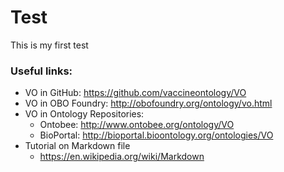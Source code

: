 # Test
This is my first test

### Useful links: 

 - VO in GitHub: https://github.com/vaccineontology/VO 
 - VO in OBO Foundry: http://obofoundry.org/ontology/vo.html 
 - VO in Ontology Repositories:  
     - Ontobee: http://www.ontobee.org/ontology/VO
     - BioPortal: http://bioportal.bioontology.org/ontologies/VO 
- Tutorial on Markdown file
     - https://en.wikipedia.org/wiki/Markdown 
